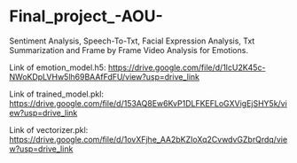 # Final_project_-AOU-
Sentiment Analysis, Speech-To-Txt, Facial Expression Analysis, Txt Summarization and Frame by Frame Video Analysis for Emotions.

Link of emotion_model.h5: https://drive.google.com/file/d/1lcU2K45c-NWoKDpLVHw5lh69BAAfFdFU/view?usp=drive_link

Link of trained_model.pkl: https://drive.google.com/file/d/153AQ8Ew6KvP1DLFKEFLoGXVigEjSHY5k/view?usp=drive_link

Link of vectorizer.pkl: https://drive.google.com/file/d/1ovXFjhe_AA2bKZIoXq2CvwdvGZbrQrdq/view?usp=drive_link
